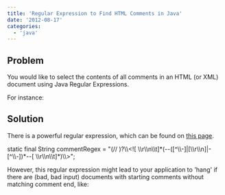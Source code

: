 ```yaml
---
title: 'Regular Expression to Find HTML Comments in Java'
date: '2012-08-17'
categories:
  - 'java'
---
```


## Problem

You would like to select the contents of all comments in an HTML (or XML) document using Java Regular Expressions.

For instance:

<html>

<!-- FOR ME TO SELECT -->

</html>

## Solution

There is a powerful regular expression, which can be found on [this page](http://ostermiller.org/findhtmlcomment.html).

static final String commentRegex = "(// )?\\\\<!\[ \\\\r\\\\n\\\\t\]\*(--(\[^\\\\-\]|\[\\\\r\\\\n\]|-\[^\\\\-\])\*--\[ \\\\r\\\\n\\\\t\]\*)\\\\>";

However, this regular expression might lead to your application to 'hang' if there are (bad, bad input) documents with starting comments without matching comment end, like:

<html>

<!-- I AM SO EVIL

</html>

To prevent your application to hang in this case, you can search for the beginnings and ends of comments with two separate matchers:

static final String matchCommentStart = "\\\\<!\[ \\\\r\\\\n\\\\t\]\*--";

static final String matchCommentEnd = "--\[ \\\\r\\\\n\\\\t\]\*\\\\>";

You can find a live example for this code in [this class](https://github.com/mxro/ajMicroSync/blob/master/ajMicroSync/src/main/java/aj/apps/microsync/internal/engine/SyncEngine.java).
